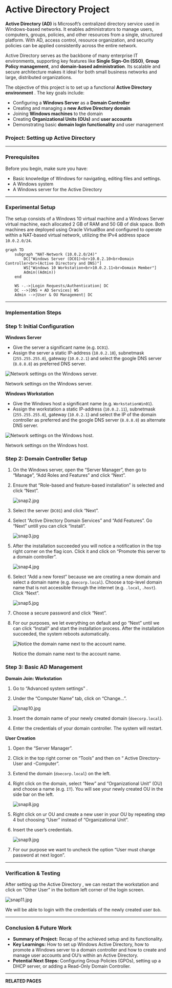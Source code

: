 # Active Directory Project

**Active Directory (AD)** is Microsoft’s centralized directory service used in Windows-based networks. It enables administrators to manage users, computers, groups, policies, and other resources from a single, structured platform. With AD, access control, resource organization, and security policies can be applied consistently across the entire network.

Active Directory serves as the backbone of many enterprise IT environments, supporting key features like **Single Sign-On (SSO)**, **Group Policy management**, and **domain-based administration**. Its scalable and secure architecture makes it ideal for both small business networks and large, distributed organizations.

The objective of this project is to set up a functional **Active Directory environment** . The key goals include:

- Configuring a **Windows Server** as a **Domain Controller**
- Creating and managing a **new Active Directory domain**
- Joining **Windows machines** to the domain
- Creating **Organizational Units (OUs)** and **user accounts**
- Demonstrating basic **domain login functionality** and user management

### Project: Setting up Active Directory

---

### Prerequisites

Before you begin, make sure you have:

- Basic knowledge of Windows for navigating, editing files and settings.
- A Windows system
- A Windows server for the Active Directory

---

### Experimental Setup

The setup consists of a Windows 10 virtual machine and a Windows Server virtual machine, each allocated 2 GB of RAM and 50 GB of disk space. Both machines are deployed using Oracle VirtualBox and configured to operate within a 
NAT-based virtual network, utilizing the IPv4 address space `10.0.2.0/24`.

```mermaid
graph TD
    subgraph "NAT-Network (10.0.2.0/24)"
        DC["Windows Server (DC01)<br>10.0.2.10<br>Domain Controller<br>(Active Directory and DNS)"]
        WS["Windows 10 Workstation<br>10.0.2.11<br>Domain Member"]
        Admin((Admin))
    end

    WS -.->|Login Requests/Authentication| DC
    DC -->|DNS + AD Services| WS
    Admin -->|User & OU Management| DC
```

---

### Implementation Steps

### Step 1: Initial Configuration

**Windows Server**

- Give the server a significant name (e.g. `DC01`).
- Assign the server a static IP-address (`10.0.2.10`), subnetmask (`255.255.255.0`), gateway (`10.0.2.1`) and select the google DNS server (`8.8.8.8`) as preferred DNS server.

![Network settings on the Windows server.](snap1.jpg)

Network settings on the Windows server.

**Windows Workstation**

- Give the Windows host a significant name (e.g. `WorkstationWin01`).
- Assign the workstation a static IP-address (`10.0.2.11`), subnetmask (`255.255.255.0`), gateway (`10.0.2.1`) and select the IP of the domain controller as preferred and the google DNS server (`8.8.8.8`) as alternate DNS server.

![Network settings on the Windows host.](snap7.jpg)

Network settings on the Windows host.

### Step 2: Domain Controller Setup

1. On the Windows server, open the “Server Manager”, then go to “Manage”, “Add Roles and Features” and click “Next”.
2. Ensure that “Role-based and feature-based installation” is selected and click “Next”.
    
    ![snap2.jpg](snap2.jpg)
    
3. Select the server (`DC01`) and click “Next”.
4. Select “Active Directory Domain Services” and “Add Features”. Go “Next” untill you can click “Install”. 
    
    ![snap3.jpg](snap3.jpg)
    
5. After the installation succeeded you will notice a notification in the top right corner on the flag icon. Click it and click on “Promote this server to a domain controller”.
    
    ![snap4.jpg](snap4.jpg)
    
6. Select “Add a new forest” because we are creating a new domain and select a domain name (e.g. `doecorp.local`). Choose a top-level domain name that is not accessible through the internet (e.g. `.local`, `.host`). Click “Next”. 
    
    ![snap5.jpg](snap5.jpg)
    
7. Choose a secure password and click “Next”.
8. For our purposes, we let everything on default and go “Next” until we can click “Install” and start the installation process. After the installation succeeded, the system reboots automatically. 
    
    ![Notice the domain name next to the account name.](snap6.jpg)
    
    Notice the domain name next to the account name.
    

### Step 3: Basic AD Management

**Domain Join: Workstation**

1. Go to “Advanced system settings” .
2. Under the “Computer Name” tab, click on “Change…”. 
    
    ![snap10.jpg](snap10.jpg)
    
3. Insert the domain name of your newly created domain (`doecorp.local`). 
4. Enter the credentials of your domain controller. The system will restart. 

**User Creation**

1. Open the “Server Manager”.
2. Click in the top right corner on “Tools” and then on “ Active Directory-User and -Computer”.
3. Extend the domain (`doecorp.local`) on the left.
4. Right click on the domain, select “New” and “Organizational Unit” (OU) and choose a name (e.g. `IT`). You will see your newly created OU in the side bar on the left. 
    
    ![snap8.jpg](snap8.jpg)
    
5. Right click on ur OU and create a new user in your OU by repeating step 4 but choosing “User” instead of “Organizational Unit”.
6. Insert the user’s credentials. 
    
    ![snap9.jpg](snap9.jpg)
    
7. For our purpose we want to uncheck the option “User must change password at next logon”. 

---

### Verification & Testing

After setting up the Active Directory , we can restart the workstation and click on “Other User” in the bottom left corner of the login screen.

![snap11.jpg](snap11.jpg)

We will be able to login with the credentials of the newly created user `Bob`.

---

### Conclusion & Future Work

- **Summary of Project:** Recap of the achieved setup and its functionality.
- **Key Learnings:** How to set up Windows Active Directory, how to promote a Windows server to a domain controller and how to create and manage user accounts and OU’s within an Active Directory.
- **Potential Next Steps:** Configuring Group Policies (GPOs), setting up a DHCP server, or adding a Read-Only Domain Controller.

---

**RELATED PAGES**
